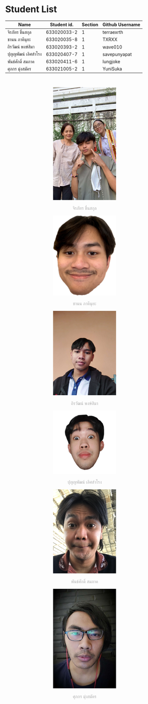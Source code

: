 # Student List

| Name  |  Student id. | Section  | Github Username  |
|---|---|---|---|
| จิรภัทร ชื่นสกุล      | 633020033-2   | 1  |  terraexrth   |   
| ชานน ภาคีนุยะ      | 633020035-8   | 1  |  TXRXX        |   
| ถิรวัฒน์ พงษ์สิมา     | 633020393-2   | 1  |  wave010      |   
| ปุญญพัฒน์ เลิศสำโรง  | 633020407-7   | 1  |  savepunyapat |   
| พันธ์ศักดิ์ สมภาค     | 633020411-6   | 1  |  lungjoke     |   
| ศุภกร มุ่งสมัคร      | 633021005-2   | 1  |  YuniSuka     |   

<br>

<p align="center">
    <img src="./media/jirapat.jpg" width="200px">
</p>
<p align="center" style="color:#adadad;">จิรภัทร ชื่นสกุล</p>

<p align="center">
    <img src="./media/chanon.png" width="200px">
</p>
<p align="center" style="color:#adadad;">ชานน ภาคีนุยะ</p>

<p align="center">
    <img src="./media/thirawat.jpg" width="200px">
</p>
<p align="center" style="color:#adadad;">ถิรวัฒน์ พงษ์สิมา</p>

<p align="center">
    <img src="./media/punyapat.png" width="200px">
</p>
<p align="center" style="color:#adadad;">ปุญญพัฒน์ เลิศสำโรง</p>

<p align="center">
    <img src="./media/phansak.jpg" width="200px">
</p>
<p align="center" style="color:#adadad;">พันธ์ศักดิ์ สมภาค</p>

<p align="center">
    <img src="./media/suphakorn.jpg" width="200px">
</p>
<p align="center" style="color:#adadad;">ศุภกร มุ่งสมัคร</p>